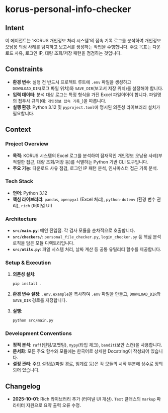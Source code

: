 # korus-personal-info-checker

## Intent

이 에이전트는 'KORUS 개인정보 처리 시스템'의 접속 기록 로그를 분석하여
개인정보 오남용 의심 사례를 탐지하고 보고서를 생성하는 작업을 수행합니다.
주요 목표는 다운로드 사유, 로그인 IP, 대량 조회/저장 패턴을 점검하는 것입니다.

## Constraints

- **환경 변수**: 실행 전 반드시 프로젝트 루트에 `.env` 파일을 생성하고
  `DOWNLOAD_DIR`(로그 파일 위치)와 `SAVE_DIR`(보고서 저장 위치)를
  설정해야 합니다.
- **입력 데이터**: 분석 대상 로그는 특정 형식을 가진 Excel 파일이어야 합니다.
  파일명의 접두사 규칙(예: `개인정보 접속 기록_`)을 따릅니다.
- **실행 환경**: Python 3.12 및 `pyproject.toml`에 명시된 의존성 라이브러리
  설치가 필요합니다.

## Context

### Project Overview

- **목적**: KORUS 시스템의 Excel 로그를 분석하여 잠재적인 개인정보 오남용
  사례(부적절한 접근, 대량 조회/저장 등)를 식별하는 Python 기반 CLI
  도구입니다.
- **주요 기능**: 다운로드 사유 점검, 로그인 IP 패턴 분석, 인사마스터 접근 기록
  분석.

### Tech Stack

- **언어**: Python 3.12
- **핵심 라이브러리**: `pandas`, `openpyxl` (Excel 처리), `python-dotenv`
  (환경 변수 관리), `rich` (터미널 UI)

### Architecture

- **`src/main.py`**: 메인 진입점. 각 검사 모듈을 순차적으로 호출합니다.
- **`src/checkers/`**: `personal_file_checker.py`, `login_checker.py` 등
  핵심 분석 로직을 담은 모듈 디렉토리입니다.
- **`src/utils.py`**: 파일 시스템 처리, 날짜 계산 등 공통 유틸리티 함수를
  제공합니다.

### Setup & Execution

1. **의존성 설치**:

   ```bash
   pip install .
   ```

2. **환경 변수 설정**: `.env.example`을 복사하여 `.env` 파일을 만들고,
   `DOWNLOAD_DIR`와 `SAVE_DIR` 경로를 지정합니다.

3. **실행**:

   ```bash
   python src/main.py
   ```

### Development Conventions

- **정적 분석**: `ruff`(린팅/포맷팅), `mypy`(타입 체크), `bandit`(보안 스캔)을
  사용합니다.
- **문서화**: 모든 주요 함수와 모듈에는 한국어로 상세한 Docstring이
  작성되어 있습니다.
- **설정 관리**: 주요 설정값(파일 경로, 임계값 등)은 각 모듈의 시작 부분에
  상수로 정의되어 있습니다.

## Changelog

- **2025-10-01**: Rich 라이브러리 추가 (터미널 UI 개선).
  `Text` 클래스의 `markup` 파라미터 지원으로 요약 출력 오류 수정.
